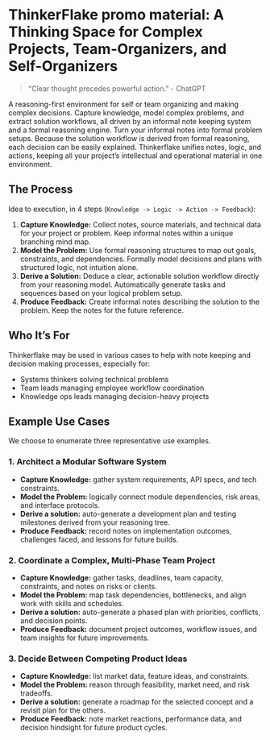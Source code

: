 # ThinkerFlake promo material: A Thinking Space for Complex Projects, Team-Organizers, and Self-Organizers

> “Clear thought precedes powerful action.” - ChatGPT

A reasoning-first environment for self or team organizing and making complex decisions. Capture knowledge, model complex problems, and extract solution workflows, all driven by an informal note keeping system and a formal reasoning engine. Turn your informal notes into formal problem setups. Because the solution workflow is derived from formal reasoning, each decision can be easily explained. Thinkerflake unifies notes, logic, and actions, keeping all your project’s intellectual and operational material in one environment.

## The Process

Idea to execution, in 4 steps (`Knowledge -> Logic -> Action -> Feedback`):

1. **Capture Knowledge:** Collect notes, source materials, and technical data for your project or problem. Keep informal notes within a unique branching mind map.
2. **Model the Problem:** Use formal reasoning structures to map out goals, constraints, and dependencies. Formally model decisions and plans with structured logic, not intuition alone.
3. **Derive a Solution:** Deduce a clear, actionable solution workflow directly from your reasoning model. Automatically generate tasks and sequences based on your logical problem setup.
4. **Produce Feedback:** Create informal notes describing the solution to the problem. Keep the notes for the future reference.

## Who It’s For

Thinkerflake may be used in various cases to help with note keeping and decision making processes, especially for:

- Systems thinkers solving technical problems
- Team leads managing employee workflow coordination
- Knowledge ops leads managing decision-heavy projects

## Example Use Cases

We choose to enumerate three representative use examples.

### 1. Architect a Modular Software System

- **Capture Knowledge:** gather system requirements, API specs, and tech constraints.
- **Model the Problem:** logically connect module dependencies, risk areas, and interface protocols.
- **Derive a solution:** auto-generate a development plan and testing milestones derived from your reasoning tree.
- **Produce Feedback:** record notes on implementation outcomes, challenges faced, and lessons for future builds.

### 2. Coordinate a Complex, Multi-Phase Team Project

- **Capture Knowledge:** gather tasks, deadlines, team capacity, constraints, and notes on risks or clients.
- **Model the Problem:** map task dependencies, bottlenecks, and align work with skills and schedules.
- **Derive a solution:** auto-generate a phased plan with priorities, conflicts, and decision points.
- **Produce Feedback:** document project outcomes, workflow issues, and team insights for future improvements.

### 3. Decide Between Competing Product Ideas

- **Capture Knowledge:** list market data, feature ideas, and constraints.
- **Model the Problem:** reason through feasibility, market need, and risk tradeoffs.
- **Derive a solution:** generate a roadmap for the selected concept and a revisit plan for the others.
- **Produce Feedback:** note market reactions, performance data, and decision hindsight for future product cycles.
